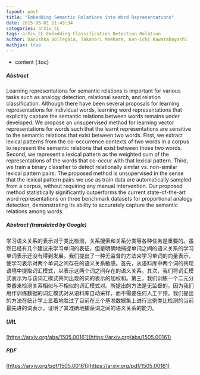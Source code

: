 ```yaml
---
layout: post
title: "Embedding Semantic Relations into Word Representations"
date: 2015-05-01 11:43:34
categories: arXiv_CL
tags: arXiv_CL Embedding Classification Detection Relation
author: Danushka Bollegala, Takanori Maehara, Ken-ichi Kawarabayashi
mathjax: true
---
```


* content
{:toc}

##### Abstract
Learning representations for semantic relations is important for various tasks such as analogy detection, relational search, and relation classification. Although there have been several proposals for learning representations for individual words, learning word representations that explicitly capture the semantic relations between words remains under developed. We propose an unsupervised method for learning vector representations for words such that the learnt representations are sensitive to the semantic relations that exist between two words. First, we extract lexical patterns from the co-occurrence contexts of two words in a corpus to represent the semantic relations that exist between those two words. Second, we represent a lexical pattern as the weighted sum of the representations of the words that co-occur with that lexical pattern. Third, we train a binary classifier to detect relationally similar vs. non-similar lexical pattern pairs. The proposed method is unsupervised in the sense that the lexical pattern pairs we use as train data are automatically sampled from a corpus, without requiring any manual intervention. Our proposed method statistically significantly outperforms the current state-of-the-art word representations on three benchmark datasets for proportional analogy detection, demonstrating its ability to accurately capture the semantic relations among words.

##### Abstract (translated by Google)
学习语义关系的表示对于类比检测，关系搜索和关系分类等各种任务是重要的。虽然已经有几个建议来学习单词的表征，但是明确地捕捉单词之间的语义关系的学习单词表示还没有得到发展。我们提出了一种无监督的方法来学习单词的向量表示，使学习表示对两个单词之间存在的语义关系敏感。首先，从语料库中两个词的共现语境中提取词汇模式，以表示这两个词之间存在的语义关系。其次，我们将词汇模式表示为与该词汇模式共同出现的词的表示的加权和。第三，我们训练一个二元分类器来检测关系相似与不相似的词汇模式对。所提出的方法是无监督的，因为我们用作训练数据的词汇模式对从语料库自动采样，而不需要任何人工干预。我们提出的方法在统计学上显着地胜过了目前在三个基准数据集上进行比例类比检测的当前最先进的词表示，证明了其准确地捕获词之间的语义关系的能力。

##### URL
[https://arxiv.org/abs/1505.00161](https://arxiv.org/abs/1505.00161)

##### PDF
[https://arxiv.org/pdf/1505.00161](https://arxiv.org/pdf/1505.00161)

